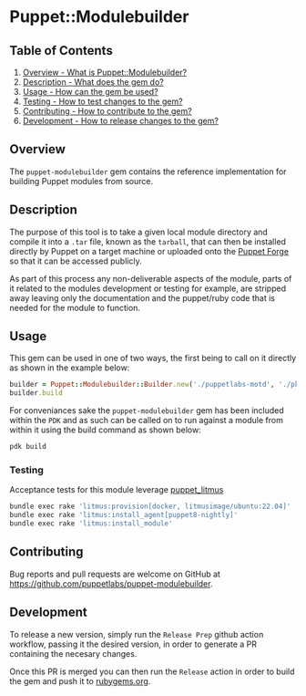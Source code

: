 # Puppet::Modulebuilder

## Table of Contents

1. [Overview - What is Puppet::Modulebuilder?](#overview)
2. [Description - What does the gem do?](#description)
3. [Usage - How can the gem be used?](#usage)
4. [Testing - How to test changes to the gem?](#contributing)
5. [Contributing - How to contribute to the gem?](#contributing)
6. [Development - How to release changes to the gem?](#development)

## Overview

The `puppet-modulebuilder` gem contains the reference implementation for building Puppet modules from source.

## Description

The purpose of this tool is to take a given local module directory and compile it into a `.tar` file, known as the `tarball`, that can then be installed directly by Puppet on a target machine or uploaded onto the [Puppet Forge](https://forge.puppet.com/) so that it can be accessed publicly.

As part of this process any non-deliverable aspects of the module, parts of it related to the modules development or testing for example, are stripped away leaving only the documentation and the puppet/ruby code that is needed for the module to function.

## Usage

This gem can be used in one of two ways, the first being to call on it directly as shown in the example below:

```ruby
builder = Puppet::Modulebuilder::Builder.new('./puppetlabs-motd', './pkg', nil)
builder.build
```

For conveniances sake the `puppet-modulebuilder` gem has been included within the `PDK` and as such can be called on to run against a module from within it using the build command as shown below:

```ruby
pdk build
```

### Testing

Acceptance tests for this module leverage [puppet_litmus](https://github.com/puppetlabs/puppet_litmus)

```bash
bundle exec rake 'litmus:provision[docker, litmusimage/ubuntu:22.04]'
bundle exec rake 'litmus:install_agent[puppet8-nightly]'
bundle exec rake 'litmus:install_module'
```

## Contributing

Bug reports and pull requests are welcome on GitHub at https://github.com/puppetlabs/puppet-modulebuilder.

## Development

To release a new version, simply run the `Release Prep` github action workflow, passing it the desired version, in order to generate a PR containing the necesary changes.

Once this PR is merged you can then run the `Release` action in order to build the gem and push it to [rubygems.org](https://rubygems.org).
